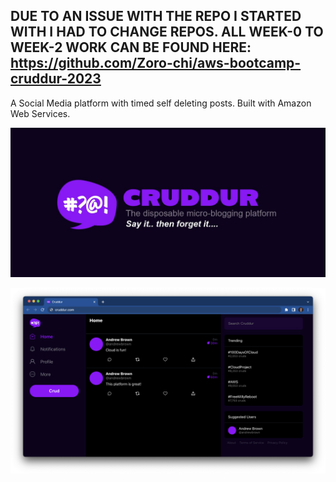 ## DUE TO AN ISSUE WITH THE REPO I STARTED WITH I HAD TO CHANGE REPOS. ALL WEEK-0 TO WEEK-2 WORK CAN BE FOUND HERE: https://github.com/Zoro-chi/aws-bootcamp-cruddur-2023

A Social Media platform with timed self deleting posts. Built with Amazon Web Services.

![Cruddur Graphic](_docs/assets/cruddur-banner.jpg)

![Cruddur Screenshot](_docs/assets/cruddur-screenshot.png)

